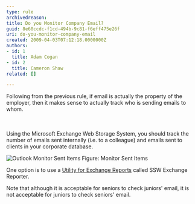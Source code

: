 ```yaml
---
type: rule
archivedreason: 
title: Do you Monitor Company Email?
guid: 8e60ccdc-f1cd-494b-9c81-f6eff475e26f
uri: do-you-monitor-company-email
created: 2009-04-03T07:12:18.0000000Z
authors:
- id: 1
  title: Adam Cogan
- id: 2
  title: Cameron Shaw
related: []

---
```



Following from the previous rule, if email is actually the property of the employer, then it makes sense to actually track who is sending emails to whom. <br>
<br><excerpt class='endintro'></excerpt><br>

  <p>Using the Microsoft Exchange Web Storage System, you should&#160;track the number of emails sent internally (i.e. to a colleague) and emails sent to clients in your&#160;corporate database.</p>
​<img class="ms-rteCustom-ImageArea" alt="Outlook Monitor Sent Items" src="/PublishingImages/OutlookMonitorSentItems.gif" /> <span class="ms-rteCustom-FigureNormal">Figure&#58; Monitor Sent Items</span>
<p>One option is to ​use a <a href="http&#58;//www.ssw.com.au/ssw/ExchangeReporter/">Utility for Exchange Reports</a> called SSW Exchange Reporter.</p>
<p>Note that although it is acceptable for seniors to check juniors' email, it is not acceptable for juniors to check seniors' email.</p>



